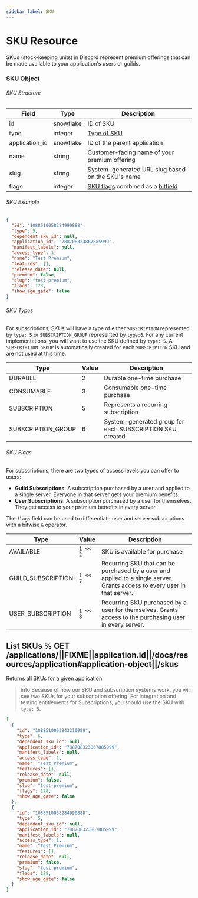 ```yaml
---
sidebar_label: SKU
---
```


# SKU Resource

SKUs (stock-keeping units) in Discord represent premium offerings that can be made available to your application's users or guilds.

### SKU Object

###### SKU Structure

| Field          | Type      | Description                                                                                                             |
|----------------|-----------|-------------------------------------------------------------------------------------------------------------------------|
| id             | snowflake | ID of SKU                                                                                                               |
| type           | integer   | [Type of SKU](/docs/resources/sku#sku-object-sku-types)                                                                 |
| application_id | snowflake | ID of the parent application                                                                                            |
| name           | string    | Customer-facing name of your premium offering                                                                           |
| slug           | string    | System-generated URL slug based on the SKU's name                                                                       |
| flags          | integer   | [SKU flags](/docs/resources/sku#sku-object-sku-flags) combined as a [bitfield](https://en.wikipedia.org/wiki/Bit_field) |

###### SKU Example

```json
{
  "id": "1088510058284990888",
  "type": 5,
  "dependent_sku_id": null,
  "application_id": "788708323867885999",
  "manifest_labels": null,
  "access_type": 1,
  "name": "Test Premium",
  "features": [],
  "release_date": null,
  "premium": false,
  "slug": "test-premium",
  "flags": 128,
  "show_age_gate": false
}
```

###### SKU Types

For subscriptions, SKUs will have a type of either `SUBSCRIPTION` represented by `type: 5` or `SUBSCRIPTION_GROUP` represented by `type:6`. For any current implementations, you will want to use the SKU defined by `type: 5`. A `SUBSCRIPTION_GROUP` is automatically created for each `SUBSCRIPTION` SKU and are not used at this time.

| Type               | Value | Description                                              |
|--------------------|-------|----------------------------------------------------------|
| DURABLE            | 2     | Durable one-time purchase                                |
| CONSUMABLE         | 3     | Consumable one-time purchase                             |
| SUBSCRIPTION       | 5     | Represents a recurring subscription                      |
| SUBSCRIPTION_GROUP | 6     | System-generated group for each SUBSCRIPTION SKU created |

###### SKU Flags

For subscriptions, there are two types of access levels you can offer to users:

- **Guild Subscriptions**: A subscription purchased by a user and applied to a single server. Everyone in that server gets your premium benefits.
- **User Subscriptions**: A subscription purchased by a user for themselves. They get access to your premium benefits in every server.

The `flags` field can be used to differentiate user and server subscriptions with a bitwise `&` operator.

| Type               | Value    | Description                                                                                                               |
|--------------------|----------|---------------------------------------------------------------------------------------------------------------------------|
| AVAILABLE          | `1 << 2` | SKU is available for purchase                                                                                             |
| GUILD_SUBSCRIPTION | `1 << 7` | Recurring SKU that can be purchased by a user and applied to a single server. Grants access to every user in that server. |
| USER_SUBSCRIPTION  | `1 << 8` | Recurring SKU purchased by a user for themselves. Grants access to the purchasing user in every server.                   |

## List SKUs % GET /applications/||FIXME||application.id||/docs/resources/application#application-object||/skus

Returns all SKUs for a given application. 

> info
> Because of how our SKU and subscription systems work, you will see two SKUs for your subscription offering. For integration and testing entitlements for Subscriptions, you should use the SKU with `type: 5`.

```json
[
  {
    "id": "1088510053843210999",
    "type": 6,
    "dependent_sku_id": null,
    "application_id": "788708323867885999",
    "manifest_labels": null,
    "access_type": 1,
    "name": "Test Premium",
    "features": [],
    "release_date": null,
    "premium": false,
    "slug": "test-premium",
    "flags": 128,
    "show_age_gate": false
  },
  {
    "id": "1088510058284990888",
    "type": 5,
    "dependent_sku_id": null,
    "application_id": "788708323867885999",
    "manifest_labels": null,
    "access_type": 1,
    "name": "Test Premium",
    "features": [],
    "release_date": null,
    "premium": false,
    "slug": "test-premium",
    "flags": 128,
    "show_age_gate": false
  }
]
```
